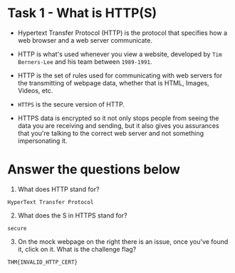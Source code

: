 # Task 1 - What is HTTP(S)

- Hypertext Transfer Protocol (HTTP) is the protocol that specifies how a web browser and a web server communicate. 

- HTTP is what's used whenever you view a website, developed by `Tim Berners-Lee` and his team between `1989-1991`. 
 
- HTTP is the set of rules used for communicating with web servers for the transmitting of webpage data, whether that is HTML, Images, Videos, etc. 

- `HTTPS` is the secure version of HTTP. 
- HTTPS data is encrypted so it not only stops people from seeing the data you are receiving and sending, but it also gives you assurances that you're talking to the correct web server and not something impersonating it.

# Answer the questions below

1. What does HTTP stand for?
```
HyperText Transfer Protocol
```
2. What does the S in HTTPS stand for?
```
secure
```
3. On the mock webpage on the right there is an issue, once you've found it, click on it. What is the challenge flag?
```
THM{INVALID_HTTP_CERT}
```
